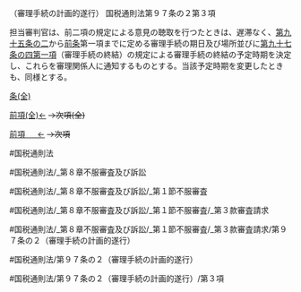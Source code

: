 （審理手続の計画的遂行）
国税通則法第９７条の２第３項

担当審判官は、前二項の規定による意見の聴取を行つたときは、遅滞なく、[第九十五条の二](国税通則法＿＿＿＿＿第９５条の２第１項)から[前条](国税通則法＿＿＿＿＿第９７条の１第１項)第一項までに定める審理手続の期日及び場所並びに[第九十七条の四第一項](国税通則法＿＿＿＿＿第９７条の４第１項)（審理手続の終結）の規定による審理手続の終結の予定時期を決定し、これらを審理関係人に通知するものとする。当該予定時期を変更したときも、同様とする。

[条(全)](国税通則法＿＿＿＿＿第９７条の２_.md)

[前項(全)←](国税通則法＿＿＿＿＿第９７条の２第２項_.md)  ~~→次項(全)~~

[前項 　 ←](国税通則法＿＿＿＿＿第９７条の２第２項.md)  ~~→次項~~



#国税通則法

#国税通則法/_第８章不服審査及び訴訟

#国税通則法/_第８章不服審査及び訴訟/_第１節不服審査

#国税通則法/_第８章不服審査及び訴訟/_第１節不服審査/_第３款審査請求

#国税通則法/_第８章不服審査及び訴訟/_第１節不服審査/_第３款審査請求/第９７条の２（審理手続の計画的遂行）

#国税通則法/第９７条の２（審理手続の計画的遂行）

#国税通則法/第９７条の２（審理手続の計画的遂行）/第３項

